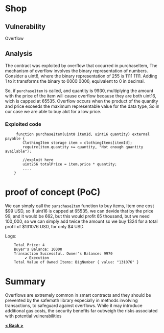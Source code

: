 # Shop

## Vulnerability

Overflow

## Analysis

The contract was exploited by overflow that occurred in purchaseItem, The mechanism of overflow involves the binary representation of numbers. Consider a uint8, where the binary representation of 255 is 1111 1111. Adding 1 to it transforms the binary to 0000 0000, equivalent to 0 in decimal.

So, if `purchaseItem` is called, and quantity is 9930, multiplying the amount with the price of the item will cause overflow because they are both uint16, wich is capped at 65535. Overflow occurs when the product of the quantity and price exceeds the maximum representable value for the data type, So in our case we are able to buy alot for a low price.


### Exploited code

```solidity
     function purchaseItem(uint8 itemId, uint16 quantity) external payable {
        ClothingItem storage item = clothingItems[itemId];
        require(item.quantity >= quantity, "Not enough quantity available");
        
        //exploit here
        uint256 totalPrice = item.price * quantity;
        ....
    }
```

# proof of concept (PoC) 

We can simply call the `purschaseItem` function to buy items, Item one cost $99 USD, so if uint16 is capped at 65535, we can devide that by the price 99, and it would be 662, but this would profit 65 thousand, but we need 100_000, so we can simply add twice the amount so we buy 1324 for a total profil of $131076 USD, for only $4 USD.

Logs:
```
    Total Price: 4
    Buyer's Balance: 10000
    Transaction Successful. Owner's Balance: 9970
         ✔ Execution
    Total Value of Owned Items: BigNumber { value: "131076" }
```

# Summary

Overflows are extremely common in smart contracts and they should be prevented by the safemath library 
especially in methods involving transactions, to safeguard against overflows. While it may introduce 
additional gas costs, the security benefits far outweigh the risks associated with potential vulnerabilities 

[**< Back >**](https://patronasxdxd.github.io/CTFS/)
